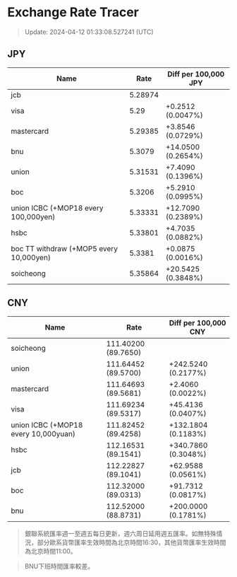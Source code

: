 # Exchange Rate Tracer

> Update: 2024-04-12 01:33:08.527241 (UTC)

## JPY

| Name                                    |    Rate | Diff per 100,000 JPY   |
|-----------------------------------------|---------|------------------------|
| jcb                                     | 5.28974 |                        |
| visa                                    | 5.29    | +0.2512 (0.0047%)      |
| mastercard                              | 5.29385 | +3.8546 (0.0729%)      |
| bnu                                     | 5.3079  | +14.0500 (0.2654%)     |
| union                                   | 5.31531 | +7.4090 (0.1396%)      |
| boc                                     | 5.3206  | +5.2910 (0.0995%)      |
| union ICBC (+MOP18 every 100,000yen)    | 5.33331 | +12.7090 (0.2389%)     |
| hsbc                                    | 5.33801 | +4.7035 (0.0882%)      |
| boc TT withdraw (+MOP5 every 10,000yen) | 5.3381  | +0.0875 (0.0016%)      |
| soicheong                               | 5.35864 | +20.5425 (0.3848%)     |

## CNY

| Name                                 | Rate                | Diff per 100,000 CNY   |
|--------------------------------------|---------------------|------------------------|
| soicheong                            | 111.40200	(89.7650) |                        |
| union                                | 111.64452	(89.5700) | +242.5240 (0.2177%)    |
| mastercard                           | 111.64693	(89.5681) | +2.4060 (0.0022%)      |
| visa                                 | 111.69234	(89.5317) | +45.4136 (0.0407%)     |
| union ICBC (+MOP18 every 10,000yuan) | 111.82452	(89.4258) | +132.1804 (0.1183%)    |
| hsbc                                 | 112.16531	(89.1541) | +340.7860 (0.3048%)    |
| jcb                                  | 112.22827	(89.1041) | +62.9588 (0.0561%)     |
| boc                                  | 112.32000	(89.0313) | +91.7312 (0.0817%)     |
| bnu                                  | 112.52000	(88.8731) | +200.0000 (0.1781%)    |


> 銀聯系統匯率週一至週五每日更新，週六周日延用週五匯率。如無特殊情況，部分歐系貨幣匯率生效時間為北京時間16:30，其他貨幣匯率生效時間為北京時間11:00。

> BNU下班時間匯率較差。

